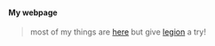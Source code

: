 #### My webpage
> most of my things are [here](https://zoul.spacelegion.org) but give [legion](spacelegion.org) a try! 
